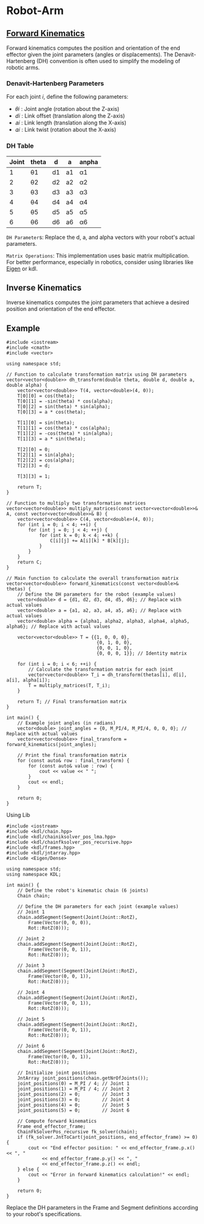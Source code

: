 # Robot-Arm

## [Forward Kinematics](https://www.rosroboticslearning.com/forward-kinematics)
Forward kinematics computes the position and orientation of the end effector given the joint parameters (angles or displacements). The Denavit-Hartenberg (DH) convention is often used to simplify the modeling of robotic arms.

### Denavit-Hartenberg Parameters
For each joint 𝑖, define the following parameters:
- 𝜃𝑖 : Joint angle (rotation about the Z-axis)
- 𝑑𝑖 : Link offset (translation along the Z-axis)
- 𝑎𝑖 : Link length (translation along the X-axis)
- 𝛼𝑖 : Link twist (rotation about the X-axis)

### DH Table
| Joint | theta  |    d   |    a   |  anpha |
| ----- | ------ | ------ | ------ | ------ |
|   1   |   θ1   |   d1   |   a1   |   α1   |
|   2   |   θ2   |   d2   |   a2   |   α2   |
|   3   |   θ3   |   d3   |   a3   |   α3   |
|   4   |   θ4   |   d4   |   a4   |   α4   |
|   5   |   θ5   |   d5   |   a5   |   α5   |
|   6   |   θ6   |   d6   |   a6   |   α6   |

`DH Parameter`s: Replace the d, a, and alpha vectors with your robot's actual parameters.

`Matrix Operations`: This implementation uses basic matrix multiplication. For better performance, especially in robotics, consider using libraries like [Eigen](https://gitlab.com/libeigen/eigen) or kdl.

## Inverse Kinematics
Inverse kinematics computes the joint parameters that achieve a desired position and orientation of the end effector.

## Example

```
#include <iostream>
#include <cmath>
#include <vector>

using namespace std;

// Function to calculate transformation matrix using DH parameters
vector<vector<double>> dh_transform(double theta, double d, double a, double alpha) {
    vector<vector<double>> T(4, vector<double>(4, 0));
    T[0][0] = cos(theta);
    T[0][1] = -sin(theta) * cos(alpha);
    T[0][2] = sin(theta) * sin(alpha);
    T[0][3] = a * cos(theta);
    
    T[1][0] = sin(theta);
    T[1][1] = cos(theta) * cos(alpha);
    T[1][2] = -cos(theta) * sin(alpha);
    T[1][3] = a * sin(theta);
    
    T[2][0] = 0;
    T[2][1] = sin(alpha);
    T[2][2] = cos(alpha);
    T[2][3] = d;
    
    T[3][3] = 1;

    return T;
}

// Function to multiply two transformation matrices
vector<vector<double>> multiply_matrices(const vector<vector<double>>& A, const vector<vector<double>>& B) {
    vector<vector<double>> C(4, vector<double>(4, 0));
    for (int i = 0; i < 4; ++i) {
        for (int j = 0; j < 4; ++j) {
            for (int k = 0; k < 4; ++k) {
                C[i][j] += A[i][k] * B[k][j];
            }
        }
    }
    return C;
}

// Main function to calculate the overall transformation matrix
vector<vector<double>> forward_kinematics(const vector<double>& thetas) {
    // Define the DH parameters for the robot (example values)
    vector<double> d = {d1, d2, d3, d4, d5, d6}; // Replace with actual values
    vector<double> a = {a1, a2, a3, a4, a5, a6}; // Replace with actual values
    vector<double> alpha = {alpha1, alpha2, alpha3, alpha4, alpha5, alpha6}; // Replace with actual values

    vector<vector<double>> T = {{1, 0, 0, 0},
                                 {0, 1, 0, 0},
                                 {0, 0, 1, 0},
                                 {0, 0, 0, 1}}; // Identity matrix

    for (int i = 0; i < 6; ++i) {
        // Calculate the transformation matrix for each joint
        vector<vector<double>> T_i = dh_transform(thetas[i], d[i], a[i], alpha[i]);
        T = multiply_matrices(T, T_i);
    }

    return T; // Final transformation matrix
}

int main() {
    // Example joint angles (in radians)
    vector<double> joint_angles = {0, M_PI/4, M_PI/4, 0, 0, 0}; // Replace with actual values
    vector<vector<double>> final_transform = forward_kinematics(joint_angles);

    // Print the final transformation matrix
    for (const auto& row : final_transform) {
        for (const auto& value : row) {
            cout << value << " ";
        }
        cout << endl;
    }

    return 0;
}

```

Using Lib

```
#include <iostream>
#include <kdl/chain.hpp>
#include <kdl/chainiksolver_pos_lma.hpp>
#include <kdl/chainfksolver_pos_recursive.hpp>
#include <kdl/frames.hpp>
#include <kdl/jntarray.hpp>
#include <Eigen/Dense>

using namespace std;
using namespace KDL;

int main() {
    // Define the robot's kinematic chain (6 joints)
    Chain chain;

    // Define the DH parameters for each joint (example values)
    // Joint 1
    chain.addSegment(Segment(Joint(Joint::RotZ), 
        Frame(Vector(0, 0, 0)), 
        Rot::RotZ(0)));
    
    // Joint 2
    chain.addSegment(Segment(Joint(Joint::RotZ), 
        Frame(Vector(0, 0, 1)), 
        Rot::RotZ(0)));
    
    // Joint 3
    chain.addSegment(Segment(Joint(Joint::RotZ), 
        Frame(Vector(0, 0, 1)), 
        Rot::RotZ(0)));

    // Joint 4
    chain.addSegment(Segment(Joint(Joint::RotZ), 
        Frame(Vector(0, 0, 1)), 
        Rot::RotZ(0)));

    // Joint 5
    chain.addSegment(Segment(Joint(Joint::RotZ), 
        Frame(Vector(0, 0, 1)), 
        Rot::RotZ(0)));

    // Joint 6
    chain.addSegment(Segment(Joint(Joint::RotZ), 
        Frame(Vector(0, 0, 1)), 
        Rot::RotZ(0)));

    // Initialize joint positions
    JntArray joint_positions(chain.getNrOfJoints());
    joint_positions(0) = M_PI / 4; // Joint 1
    joint_positions(1) = M_PI / 4; // Joint 2
    joint_positions(2) = 0;        // Joint 3
    joint_positions(3) = 0;        // Joint 4
    joint_positions(4) = 0;        // Joint 5
    joint_positions(5) = 0;        // Joint 6

    // Compute forward kinematics
    Frame end_effector_frame;
    ChainFkSolverPos_recursive fk_solver(chain);
    if (fk_solver.JntToCart(joint_positions, end_effector_frame) >= 0) {
        cout << "End effector position: " << end_effector_frame.p.x() << ", "
             << end_effector_frame.p.y() << ", "
             << end_effector_frame.p.z() << endl;
    } else {
        cout << "Error in forward kinematics calculation!" << endl;
    }

    return 0;
}
```
Replace the DH parameters in the Frame and Segment definitions according to your robot's specifications.

